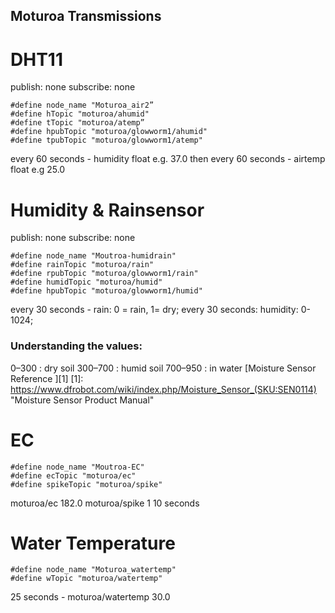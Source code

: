 ## Moturoa Transmissions ##

# DHT11 #
publish: none
subscribe: none
```
#define node_name "Moturoa_air2”
#define hTopic "moturoa/ahumid"
#define tTopic "moturoa/atemp”
#define hpubTopic "moturoa/glowworm1/ahumid"
#define tpubTopic "moturoa/glowworm1/atemp"
```
every 60 seconds - humidity float e.g. 37.0
then every 60 seconds - airtemp float e.g 25.0

# Humidity & Rainsensor #
publish: none
subscribe: none
```
#define node_name "Moutroa-humidrain"
#define rainTopic "moturoa/rain"
#define rpubTopic "moturoa/glowworm1/rain"
#define humidTopic "moturoa/humid"
#define hpubTopic "moturoa/glowworm1/humid"
```
every 30 seconds - rain: 0 = rain, 1= dry;
every 30 seconds: humidity: 0-1024; 
### Understanding the values: ###
0–300 : dry soil
300–700 : humid soil
700–950 : in water
[Moisture Sensor Reference ][1]
[1]: https://www.dfrobot.com/wiki/index.php/Moisture_Sensor_(SKU:SEN0114) "Moisture Sensor Product Manual"

# EC #
```
#define node_name "Moutroa-EC"
#define ecTopic "moturoa/ec"
#define spikeTopic "moturoa/spike"
```
moturoa/ec 182.0
moturoa/spike 1
10 seconds

# Water Temperature #
```
#define node_name "Moturoa_watertemp"
#define wTopic "moturoa/watertemp"
```
25 seconds - 
moturoa/watertemp 30.0
